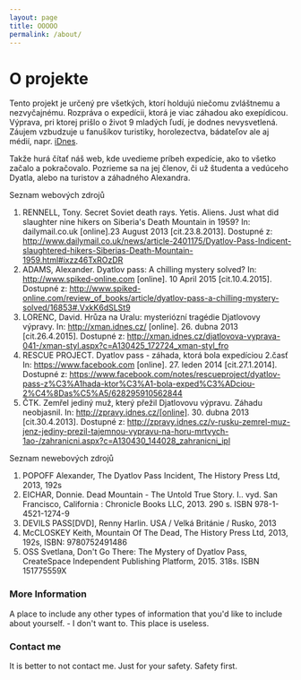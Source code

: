 ```yaml
---
layout: page
title: OOOOO
permalink: /about/
---
```


# O projekte
Tento projekt je určený pre všetkých, ktorí holdujú niečomu zvláštnemu a nezvyčajnému. Rozpráva o expedícii, ktorá je viac záhadou ako exepídicou. Výprava, pri ktorej prišlo o život 9 mladých ľudí, je dodnes nevysvetlená. Záujem vzbudzuje u fanušíkov turistiky, horolezectva, bádateľov ale aj médií, napr. [iDnes].

Takže hurá čítať náš web, kde uvedieme príbeh expedície, ako to všetko začalo a pokračovalo. Pozrieme sa na jej členov, či už študenta a vedúceho Dyatla, alebo na turistov a záhadného Alexandra.

[idnes]: <http://zpravy.idnes.cz/v-rusku-zemrel-muz-jenz-jediny-prezil-tajemnou-vypravu-na-horu-mrtvych-1ao-/zahranicni.aspx?c=A130430_144028_zahranicni_ipl]>

Seznam webových zdrojů
1. RENNELL, Tony. Secret Soviet death rays. Yetis. Aliens. Just what did slaughter nine hikers on Siberia's Death Mountain in 1959? In: dailymail.co.uk [online].23 August 2013 [cit.23.8.2013]. Dostupné z: http://www.dailymail.co.uk/news/article-2401175/Dyatlov-Pass-Indicent-slaughtered-hikers-Siberias-Death-Mountain-1959.html#ixzz46TxROzDR 
2. ADAMS, Alexander. Dyatlov pass: A chilling mystery solved? In: http://www.spiked-online.com [online]. 10 April 2015 [cit.10.4.2015]. Dostupné z: http://www.spiked-online.com/review_of_books/article/dyatlov-pass-a-chilling-mystery-solved/16853#.VxkK6dSLSt9
3. LORENC, David. Hrůza na Uralu: mysteriózní tragédie Djatlovovy výpravy. In: http://xman.idnes.cz/ [online]. 26. dubna 2013 [cit.26.4.2015]. Dostupné z: http://xman.idnes.cz/djatlovova-vyprava-041-/xman-styl.aspx?c=A130425_172724_xman-styl_fro
4. RESCUE PROJECT. Dyatlov pass - záhada, ktorá bola expedíciou 2.časť In: https://www.facebook.com [online]. 27. leden 2014 [cit.27.1.2014]. Dostupné z: https://www.facebook.com/notes/rescueproject/dyatlov-pass-z%C3%A1hada-ktor%C3%A1-bola-exped%C3%ADciou-2%C4%8Das%C5%A5/628295910562844
5. ČTK. Zemřel jediný muž, který přežil Djatlovovu výpravu. Záhadu neobjasnil. In: http://zpravy.idnes.cz/[online]. 30. dubna 2013 [cit.30.4.2013]. Dostupné z: http://zpravy.idnes.cz/v-rusku-zemrel-muz-jenz-jediny-prezil-tajemnou-vypravu-na-horu-mrtvych-1ao-/zahranicni.aspx?c=A130430_144028_zahranicni_ipl

Seznam newebových zdrojů

1. POPOFF Alexander, The Dyatlov Pass Incident, The History Press Ltd, 2013, 192s
2. EICHAR, Donnie. Dead Mountain - The Untold True Story. I.. vyd. San Francisco, California : Chronicle Books LLC, 2013. 290 s. ISBN 978-1-4521-1274-9
3. DEVILS PASS[DVD], Renny Harlin. USA / Velká Británie / Rusko, 2013
4. McCLOSKEY Keith, Mountain Of The Dead, The History Press Ltd, 2013, 192s, ISBN: 9780752491486
5. OSS Svetlana, Don't Go There: The Mystery of Dyatlov Pass, CreateSpace Independent Publishing Platform, 2015. 318s. ISBN 151775559X
 


### More Information

A place to include any other types of information that you'd like to include about yourself. - I don't want to. This place is useless. 

### Contact me

It is better to not contact me. Just for your safety. Safety first. 
